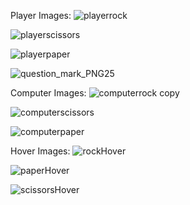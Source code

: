 Player Images:
![playerrock](https://user-images.githubusercontent.com/102932448/173165388-7a044f50-061d-4825-bfa6-5cc643998362.png)

![playerscissors](https://user-images.githubusercontent.com/102932448/173165403-4c91229e-49de-4c71-a384-6466e1f5d163.png)

![playerpaper](https://user-images.githubusercontent.com/102932448/173165418-88691139-4719-4540-9eb1-9fcb94324fd3.png)

![question_mark_PNG25](https://user-images.githubusercontent.com/102932448/173282974-f765fc98-8a95-4229-ae39-180e1a511543.png)

Computer Images:
![computerrock copy](https://user-images.githubusercontent.com/102932448/173165438-aae944ef-9f98-42ac-802c-501576b7fa46.png)

![computerscissors](https://user-images.githubusercontent.com/102932448/173165450-5bce8ab9-dc00-4ada-a642-a8a309d8cc58.png)

![computerpaper](https://user-images.githubusercontent.com/102932448/173165473-21dd088f-ba54-4d80-b580-a472ffacefcf.png)

Hover Images:
![rockHover](https://user-images.githubusercontent.com/102932448/173261099-55f59bf8-1266-487a-a16e-34aa7b234887.png)

![paperHover](https://user-images.githubusercontent.com/102932448/173261154-5659e6f4-4b19-4a52-ace7-8d12e8265c86.png)

![scissorsHover](https://user-images.githubusercontent.com/102932448/173261219-2167a652-c912-4891-9733-4b69af164e44.png)
